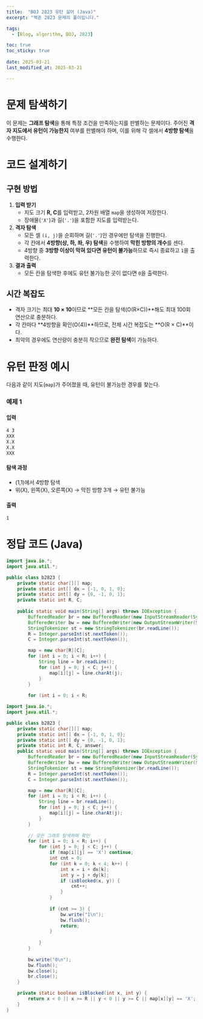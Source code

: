 ```yaml
---
title:  "BOJ 2823 유턴 싫어 (Java)"
excerpt: "백준 2823 문제의 풀이입니다."

tags:
  - [Blog, algorithm, BOJ, 2823]

toc: true
toc_sticky: true
 
date: 2025-03-21
last_modified_at: 2025-03-21

---
```


# 문제 탐색하기

이 문제는 **그래프 탐색**을 통해 특정 조건을 만족하는지를 판별하는 문제이다. 주어진 **격자 지도에서 유턴이 가능한지** 여부를 판별해야 하며, 이를 위해 각 셀에서 **4방향 탐색**을 수행한다.

# 코드 설계하기

## 구현 방법

1. **입력 받기**
    - 지도 크기 **R, C**를 입력받고, 2차원 배열 `map`을 생성하여 저장한다.
    - 장애물(`'X'`)과 길(`'.'`)을 포함한 지도를 입력받는다.
2. **격자 탐색**
    - 모든 셀 `(i, j)`을 순회하며 길(`'.'`)인 경우에만 탐색을 진행한다.
    - 각 칸에서 **4방향(상, 하, 좌, 우) 탐색**을 수행하여 **막힌 방향의 개수**를 센다.
    - 4방향 중 **3방향 이상이 막혀 있다면 유턴이 불가능**하므로 즉시 종료하고 `1`을 출력한다.
3. **결과 출력**
    - 모든 칸을 탐색한 후에도 유턴 불가능한 곳이 없다면 `0`을 출력한다.

## 시간 복잡도

- 격자 크기는 최대 **10 × 10**이므로 **모든 칸을 탐색(O(R×C))**해도 최대 100회 연산으로 충분하다.
- 각 칸마다 **4방향을 확인(O(4))**하므로, 전체 시간 복잡도는 **O(R × C)**이다.
- 최악의 경우에도 연산량이 충분히 작으므로 **완전 탐색**이 가능하다.

# 유턴 판정 예시

다음과 같이 지도(`map`)가 주어졌을 때, 유턴이 불가능한 경우를 찾는다.

### 예제 1

#### 입력

```bash
4 3
XXX
X.X
X.X
XXX
```

#### 탐색 과정

- (1,1)에서 4방향 탐색
- 위(X), 왼쪽(X), 오른쪽(X) → 막힌 방향 3개 → 유턴 불가능

#### 출력

```bash
1
```

# 정답 코드 (Java)

```java
import java.io.*;
import java.util.*;

public class b2823 {
    private static char[][] map;
    private static int[] dx = {-1, 0, 1, 0};
    private static int[] dy = {0, -1, 0, 1};
    private static int R, C;
    
    public static void main(String[] args) throws IOException {
        BufferedReader br = new BufferedReader(new InputStreamReader(System.in));
        BufferedWriter bw = new BufferedWriter(new OutputStreamWriter(System.out));
        StringTokenizer st = new StringTokenizer(br.readLine());
        R = Integer.parseInt(st.nextToken());
        C = Integer.parseInt(st.nextToken());

        map = new char[R][C];
        for (int i = 0; i < R; i++) {
            String line = br.readLine();
            for (int j = 0; j < C; j++) {
                map[i][j] = line.charAt(j);
            }
        }
        
        for (int i = 0; i < R;
```

```java
import java.io.*;
import java.util.*;

public class b2823 {
    private static char[][] map;
    private static int[] dx = {-1, 0, 1, 0};
    private static int[] dy = {0, -1, 0, 1};
    private static int R, C, answer;
    public static void main(String[] args) throws IOException {
        BufferedReader br = new BufferedReader(new InputStreamReader(System.in));
        BufferedWriter bw = new BufferedWriter(new OutputStreamWriter(System.out));
        StringTokenizer st = new StringTokenizer(br.readLine());
        R = Integer.parseInt(st.nextToken());
        C = Integer.parseInt(st.nextToken());

        map = new char[R][C];
        for (int i = 0; i < R; i++) {
            String line = br.readLine();
            for (int j = 0; j < C; j++) {
                map[i][j] = line.charAt(j);
            }
        }
        
        // 모든 그래프 탐색하며 확인
        for (int i = 0; i < R; i++) {
            for (int j = 0; j < C; j++) {
                if (map[i][j] == 'X') continue;
                int cnt = 0;
                for (int k = 0; k < 4; k++) {
                    int x = i + dx[k];
                    int y = j + dy[k];
                    if (isBlocked(x, y)) {
                        cnt++;
                    }
                }
                
                if (cnt >= 3) {
                    bw.write("1\n");
                    bw.flush();
                    return;
                }
                
            }
        }
        
        bw.write("0\n");
        bw.flush();
        bw.close();
        br.close();
    }

    private static boolean isBlocked(int x, int y) {
        return x < 0 || x >= R || y < 0 || y >= C || map[x][y] == 'X';
    }
}

```


